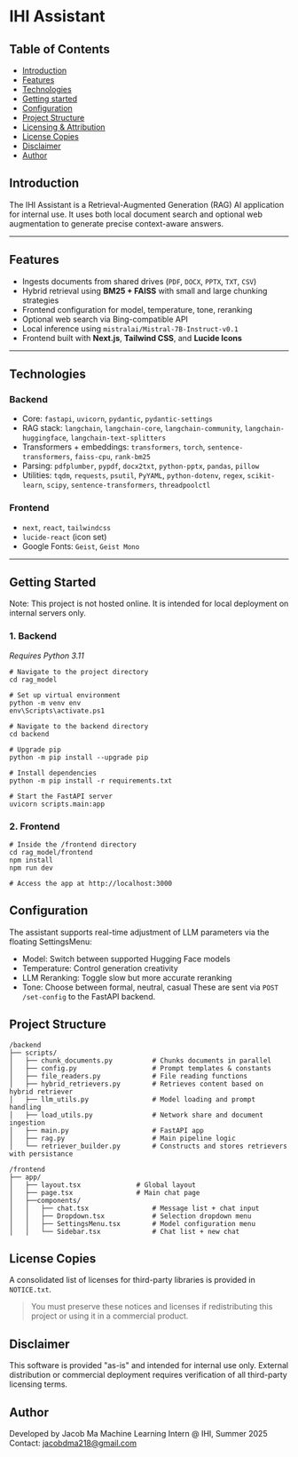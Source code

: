 # IHI Assistant

## Table of Contents
* [Introduction](#introduction)
* [Features](#features)
* [Technologies](#technologies)
* [Getting started](#getting-started)
* [Configuration](#configuration)
* [Project Structure](#project-structure)
* [Licensing & Attribution](#licensing---attribution)
* [License Copies](#license-copies)
* [Disclaimer](#disclaimer)
* [Author](#author)

## Introduction

The IHI Assistant is a Retrieval-Augmented Generation (RAG) AI application for internal use. It uses both local document search and optional web augmentation to generate precise context-aware answers.

---

## Features

- Ingests documents from shared drives (`PDF`, `DOCX`, `PPTX`, `TXT`, `CSV`)
- Hybrid retrieval using **BM25 + FAISS** with small and large chunking strategies
- Frontend configuration for model, temperature, tone, reranking
- Optional web search via Bing-compatible API
- Local inference using `mistralai/Mistral-7B-Instruct-v0.1`
- Frontend built with **Next.js**, **Tailwind CSS**, and **Lucide Icons**

---

## Technologies

### Backend

- Core: `fastapi`, `uvicorn`, `pydantic`, `pydantic-settings`
- RAG stack: `langchain`, `langchain-core`, `langchain-community`, `langchain-huggingface`, `langchain-text-splitters`
- Transformers + embeddings: `transformers`, `torch`, `sentence-transformers`, `faiss-cpu`, `rank-bm25`
- Parsing: `pdfplumber`, `pypdf`, `docx2txt`, `python-pptx`, `pandas`, `pillow`
- Utilities: `tqdm`, `requests`, `psutil`, `PyYAML`, `python-dotenv`, `regex`, `scikit-learn`, `scipy`, `sentence-transformers`, `threadpoolctl`

### Frontend

- `next`, `react`, `tailwindcss`
- `lucide-react` (icon set)
- Google Fonts: `Geist`, `Geist Mono`

---

## Getting Started

Note: This project is not hosted online. It is intended for local deployment on internal servers only.

### 1. Backend

_Requires Python 3.11_

```
# Navigate to the project directory
cd rag_model

# Set up virtual environment
python -m venv env
env\Scripts\activate.ps1

# Navigate to the backend directory
cd backend

# Upgrade pip
python -m pip install --upgrade pip

# Install dependencies
python -m pip install -r requirements.txt

# Start the FastAPI server
uvicorn scripts.main:app

```

### 2. Frontend
```
# Inside the /frontend directory
cd rag_model/frontend
npm install
npm run dev

# Access the app at http://localhost:3000

```

## Configuration

The assistant supports real-time adjustment of LLM parameters via the floating SettingsMenu:
- Model: Switch between supported Hugging Face models
- Temperature: Control generation creativity
- LLM Reranking: Toggle slow but more accurate reranking
- Tone: Choose between formal, neutral, casual
These are sent via `POST /set-config` to the FastAPI backend.

## Project Structure

```
/backend
├── scripts/
│   ├── chunk_documents.py          # Chunks documents in parallel
│   ├── config.py                   # Prompt templates & constants
│   ├── file_readers.py             # File reading functions
│   ├── hybrid_retrievers.py        # Retrieves content based on hybrid retriever
│   ├── llm_utils.py                # Model loading and prompt handling
│   ├── load_utils.py               # Network share and document ingestion
│   ├── main.py                     # FastAPI app
│   ├── rag.py                      # Main pipeline logic
│   └── retriever_builder.py        # Constructs and stores retrievers with persistance

/frontend
├── app/
│   ├── layout.tsx              # Global layout
│   ├── page.tsx                # Main chat page
│   ├──components/
│   │   ├── chat.tsx                # Message list + chat input
│   │   ├── Dropdown.tsx            # Selection dropdown menu
│   │   ├── SettingsMenu.tsx        # Model configuration menu
│   │   └── Sidebar.tsx             # Chat list + new chat

```

## License Copies

A consolidated list of licenses for third-party libraries is provided in `NOTICE.txt`.

> You must preserve these notices and licenses if redistributing this project or using it in a commercial product.


## Disclaimer
This software is provided "as-is" and intended for internal use only. External distribution or commercial deployment requires verification of all third-party licensing terms.

## Author

Developed by Jacob Ma
Machine Learning Intern @ IHI, Summer 2025
Contact: jacobdma218@gmail.com